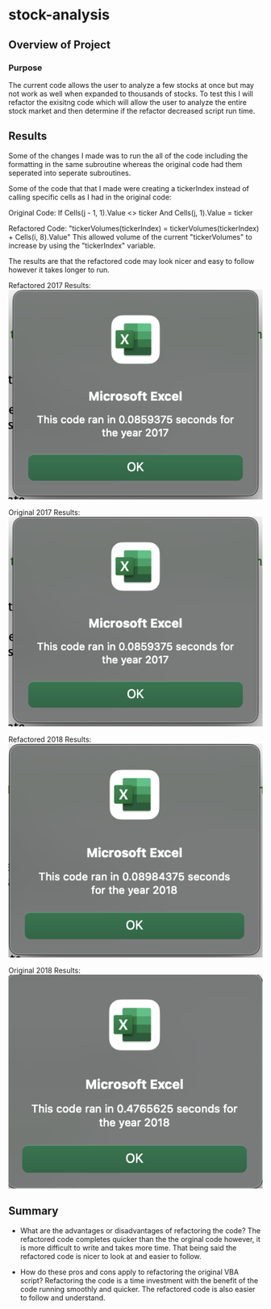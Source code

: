# stock-analysis

## Overview of Project

### Purpose
The current code allows the user to analyze a few stocks at once but may not work as well when expanded to thousands of stocks. To test this I will refactor the exisitng code which will allow the user to analyze the entire stock market and then determine if the refactor decreased script run time.

## Results
Some of the changes I made was to run the all of the code including the formatting in the same subroutine whereas the original code had them seperated into seperate subroutines. 

Some of the code that that I made were creating a tickerIndex instead of calling specific cells as I had in the original code: 

Original Code: 
  If Cells(j - 1, 1).Value <> ticker And Cells(j, 1).Value = ticker 

Refactored Code: 
"tickerVolumes(tickerIndex) = tickerVolumes(tickerIndex) + Cells(i, 8).Value" 
This allowed volume of the current "tickerVolumes" to increase by using the "tickerIndex" variable.

The results are that the refactored code may look nicer and easy to follow however it takes longer to run.

Refactored 2017 Results:
![VBA_Challenge_2017.png](/resources/VBA_Challenge_2017.png)

Original 2017 Results:
![VBA_Challenge_2017_Original.png](/resources/VBA_Challenge_2017.png)

Refactored 2018 Results:
![VBA_Challenge_2018.png](/resources/VBA_Challenge_2018.png)

Original 2018 Results: 
![VBA_Challenge_2018_Original.png](/resources/VBA_Challenge_2018_Original.png)

## Summary

- What are the advantages or disadvantages of refactoring the code?
The refactored code completes quicker than the the orginal code however, it is more difficult to write and takes more time. That being said the refactored code is nicer to look at and easier to follow.

- How do these pros and cons apply to refactoring the original VBA script?
Refactoring the code is a time investment with the benefit of the code running smoothly and quicker. The refactored code is also easier to follow and understand.

